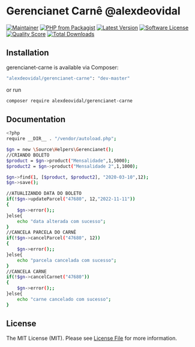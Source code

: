 # Gerencianet Carnê @alexdeovidal

[![Maintainer](http://img.shields.io/badge/maintainer-@alexdeovidal-blue.svg?style=flat-square)](https://twitter.com/alexdeovidal)
[![PHP from Packagist](https://img.shields.io/packagist/php-v/alexdeovidal/gerencianet-carne.svg?style=flat-square)](https://packagist.org/packages/alexdeovidal/gerencianet-carne)
[![Latest Version](https://img.shields.io/github/release/alexdeovidal/gerencianet-carne.svg?style=flat-square)](https://github.com/alexdeovidal/gerencianet-carne/releases)
[![Software License](https://img.shields.io/badge/license-MIT-brightgreen.svg?style=flat-square)](LICENSE)
[![Quality Score](https://img.shields.io/scrutinizer/g/alexdeovidal/gerencianet-carne.svg?style=flat-square)](https://scrutinizer-ci.com/g/alexdeovidal/gerencianet-carne)
[![Total Downloads](https://img.shields.io/packagist/dt/alexdeovidal/gerencianet-carne.svg?style=flat-square)](https://packagist.org/packages/alexdeovidal/gerencianet-carne)

## Installation

gerencianet-carne is available via Composer:

```bash
"alexdeovidal/gerencianet-carne": "dev-master"
```

or run

```bash
composer require alexdeovidal/gerencianet-carne
```

## Documentation
```bash
<?php
require __DIR__ . "/vendor/autoload.php";

$gn = new \Source\Helpers\Gerencianet();
//CRIANDO BOLETO
$product = $gn->product("Mensalidade",1,5000);
$product2 = $gn->product("Mensalidade 2",1,1000);

$gn->find(1, [$product, $product2], "2020-03-10",12);
$gn->save();

//ATUALIZANDO DATA DO BOLETO
if(!$gn->updateParcel("47680", 12,"2022-11-11"))
{
    $gn->error();;
}else{
    echo "data alterada com sucesso";
}
//CANCELA PARCELA DO CARNÊ
if(!$gn->cancelParcel("47680", 12))
{
    $gn->error();;
}else{
    echo "parcela cancelada com sucesso";
}
//CANCELA CARNE
if(!$gn->cancelCarnet("47680"))
{
    $gn->error();;
}else{
    echo "carne cancelado com sucesso";
}
```
## License

The MIT License (MIT). Please see [License File](https://github.com/alexdeovidal/gerencianet-carne/blob/master/LICENSE) for more information.

